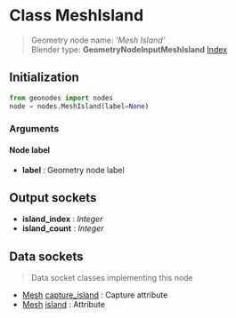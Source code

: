 
# Class MeshIsland

> Geometry node name: _'Mesh Island'_<br>Blender type:  **GeometryNodeInputMeshIsland**
[Index](/docs/index.md)

## Initialization


```python
from geonodes import nodes
node = nodes.MeshIsland(label=None)
```


### Arguments


#### Node label



- **label** : Geometry node label



## Output sockets



- **island_index** : _Integer_
- **island_count** : _Integer_



## Data sockets

> Data socket classes implementing this node


- [Mesh](../sockets/Mesh.md) [capture_island](../sockets/Mesh.md#capture_island) : Capture attribute
- [Mesh](../sockets/Mesh.md) [island](../sockets/Mesh.md#island) : Attribute


